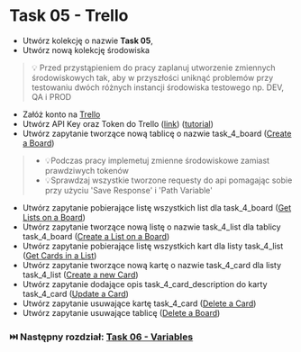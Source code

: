 # Task 05 - Trello

* Utwórz kolekcję o nazwie **Task 05**,
* Utwórz nową kolekcję środowiska

> 💡 Przed przystąpieniem do pracy zaplanuj utworzenie zmiennych środowiskowych tak, aby w przyszłości uniknąć problemów
> przy testowaniu dwóch różnych instancji środowiska testowego np. DEV, QA i PROD

* Załóż konto na [Trello](https://trello.com/)
* Utwórz API Key oraz Token do
  Trello ([link](https://trello.com/power-ups/admin)) ([tutorial](../trello/generate-key-token.md))
* Utwórz zapytanie tworzące nową tablicę o nazwie
  task_4_board ([Create a Board](https://developer.atlassian.com/cloud/trello/rest/api-group-boards/#api-boards-post))

> * 💡Podczas pracy implemetuj zmienne środowiskowe zamiast prawdziwych tokenów
> * 💡Sprawdzaj wszystkie tworzone requesty do api pomagając sobie przy użyciu 'Save Response' i 'Path Variable'

* Utwórz zapytanie pobierające listę wszystkich list dla
  task_4_board ([Get Lists on a Board](https://developer.atlassian.com/cloud/trello/rest/api-group-boards/#api-boards-id-lists-get))
* Utwórz zapytanie tworzące nową listę o nazwie task_4_list dla tablicy
  task_4_board ([Create a List on a Board](https://developer.atlassian.com/cloud/trello/rest/api-group-boards/#api-boards-id-lists-post))
* Utwórz zapytanie pobierające listę wszystkich kart dla listy
  task_4_list ([Get Cards in a List](https://developer.atlassian.com/cloud/trello/rest/api-group-lists/#api-lists-id-cards-get))
* Utwórz zapytanie tworzące nową kartę o nazwie task_4_card dla listy
  task_4_list ([Create a new Card](https://developer.atlassian.com/cloud/trello/rest/api-group-cards/#api-cards-post))
* Utwórz zapytanie dodające opis task_4_card_description do karty
  task_4_card ([Update a Card](https://developer.atlassian.com/cloud/trello/rest/api-group-cards/#api-cards-id-put))
* Utwórz zapytanie usuwające kartę
  task_4_card ([Delete a Card](https://developer.atlassian.com/cloud/trello/rest/api-group-cards/#api-cards-id-delete))
* Utwórz zapytanie usuwające
  tablicę ([Delete a Board](https://developer.atlassian.com/cloud/trello/rest/api-group-boards/#api-boards-id-delete))

### ⏭️ Następny rozdział: [Task 06 - Variables](06-task-variables.md)